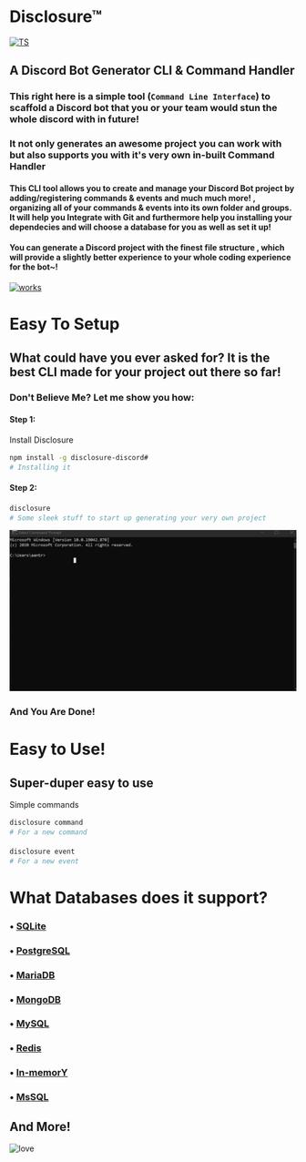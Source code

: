 # Disclosure™
[![TS](https://forthebadge.com/images/badges/made-with-typescript.svg)]()
## A Discord Bot Generator CLI & Command Handler
### This right here is a simple tool (`` Command Line Interface ``) to scaffold a Discord bot that you or your team would stun the whole discord with in future! 
### It not only generates an awesome project you can work with but also supports you with it's very own in-built Command Handler

#### This CLI tool allows you to create and manage your Discord Bot project by adding/registering commands & events and **much much more!** , organizing all of your commands & events into its own folder and groups. It will help you Integrate with Git and furthermore help you installing your dependecies and will choose a database for you as well as set it up!

#### You can generate a Discord project with the finest file structure , which will provide a slightly better experience to your whole coding experience for the bot~!
[![works](https://forthebadge.com/images/badges/it-works-why.svg)]() <br>

# Easy To Setup

## What could have you ever asked for? It is the best CLI made for your project out there so far!
### Don't Believe Me? Let me show you how:

#### Step 1: 
Install Disclosure 
```sh <br> 
npm install -g disclosure-discord#
# Installing it
``` 
#### Step 2:
```sh <br>
disclosure
# Some sleek stuff to start up generating your very own project
```
![done](https://github.com/ZeroDiscord/disclosure/blob/main/test.gif)
### And You Are Done!

# Easy to Use!
## Super-duper easy to use 
Simple commands 
```sh <br> 
disclosure command 
# For a new command

disclosure event
# For a new event
```

# What Databases does it support?

### • [SQLite](https://www.sqlite.org/index.html)
### • [PostgreSQL](https://www.postgresql.org/)
### • [MariaDB](https://mariadb.org/)
### • [MongoDB](https://www.mongodb.com/)
### • [MySQL](https://www.mysql.com/)
### • [Redis](https://redis.io/)
### • [In-memorY](https://en.wikipedia.org/wiki/In-memory_database)
### • [MsSQL](https://en.wikipedia.org/wiki/Microsoft_SQL_Server)
## And More!
![love](https://forthebadge.com/images/badges/built-with-love.svg)
